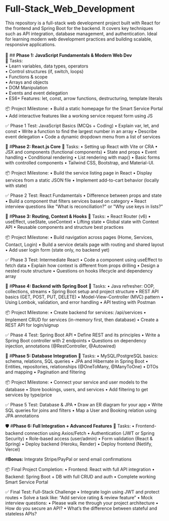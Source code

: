 # Full-Stack_Web_Development
This repository is a full-stack web development project built with React for the frontend and Spring Boot for the backend. It covers key techniques such as API integration, database management, and authentication. Ideal for learning modern web development practices and building scalable, responsive applications.<br><br>
🚀 ## __Phase 1: JavaScript Fundamentals & Modern Web Dev__
<br>🔧 Tasks:<br>
• Learn variables, data types, operators<br>
• Control structures (if, switch, loops)<br>
• Functions & scope<br>
• Arrays and objects<br>
• DOM Manipulation<br>
• Events and event delegation<br>
• ES6+ Features: let, const, arrow functions, destructuring, template literals<br>

📦 Project Milestone:
• Build a static homepage for the Smart Service Portal
• Add interactive features like a working service request form using JS

✅ Phase 1 Test: JavaScript Basics (MCQs + Coding)
• Explain var, let, and const
• Write a function to find the largest number in an array
• Describe event delegation
• Code a dynamic dropdown menu from a list of services

🔗 #__Phase 2: React.js Core__
🔧 Tasks:
• Setting up React with Vite or CRA
• JSX and components (functional components)
• State and props
• Event handling
• Conditional rendering
• List rendering with map()
• Basic forms with controlled components
• Tailwind CSS, Bootstrap, and Material-UI.

📦 Project Milestone:
• Build the service listing page in React
• Display services from a static JSON file
• Implement add-to-cart behavior (locally with state)

✅ Phase 2 Test: React Fundamentals
• Difference between props and state
• Build a component that filters services based on category
• React interview questions like "What is reconciliation?" or "Why use keys in lists?"

🧭 #__Phase 3: Routing, Context & Hooks__
🔧 Tasks:
• React Router (v6)
• useEffect, useState, useContext
• Lifting state
• Global state with Context API
• Reusable components and structure best practices

📦 Project Milestone:
• Build navigation across pages (Home, Services, Contact, Login)
• Build a service details page with routing and shared layout
• Add user login form (state only, no backend yet)

✅ Phase 3 Test: Intermediate React
• Code a component using useEffect to fetch data
• Explain how context is different from props drilling
• Design a nested route structure
• Questions on hooks lifecycle and dependency array

🧱 #__Phase 4: Backend with Spring Boot__
🔧 Tasks:
• Java refresher: OOP, collections, streams
• Spring Boot setup and project structure
• REST API basics (GET, POST, PUT, DELETE)
• Model-View-Controller (MVC) pattern
• Using Lombok, validation, and error handling
• API testing with Postman

📦 Project Milestone:
• Create backend for services: /api/services
• Implement CRUD for services (in-memory first, then database)
• Create a REST API for login/signup

✅ Phase 4 Test: Spring Boot API
• Define REST and its principles
• Write a Spring Boot controller with 2 endpoints
• Questions on dependency injection, annotations (@RestController, @Autowired)

💾 #__Phase 5: Database Integration__
🔧 Tasks:
• MySQL/PostgreSQL basics: schema, relations, SQL queries
• JPA and Hibernate in Spring Boot
• Entities, repositories, relationships (@OneToMany, @ManyToOne)
• DTOs and mapping
• Pagination and filtering

📦 Project Milestone:
• Connect your service and user models to the database
• Store bookings, users, and services
• Add filtering to get services by type/price

✅ Phase 5 Test: Database & JPA
• Draw an ER diagram for your app
• Write SQL queries for joins and filters
• Map a User and Booking relation using JPA annotations

🛡️ #__Phase 6: Full Integration + Advanced Features__
🔧 Tasks:
• Frontend-backend connection using Axios/Fetch
• Authentication (JWT or Spring Security)
• Role-based access (user/admin)
• Form validation (React & Spring)
• Deploy backend (Heroku, Render)
• Deploy frontend (Netlify, Vercel)

#__Bonus:__ Integrate Stripe/PayPal or send email confirmations

📦 Final Project Completion:
• Frontend: React with full API integration
• Backend: Spring Boot + DB with full CRUD and auth
• Complete working Smart Service Portal

✅ Final Test: Full-Stack Challenge
• Integrate login using JWT and protect routes
• Solve a task like: “Add service rating & review feature”
• Mock interview questions:
• Please walk me through your project architecture
• How do you secure an API?
• What’s the difference between stateful and stateless APIs?
